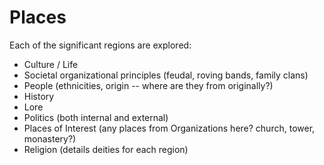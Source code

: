 # Places

Each of the significant regions are explored:

  - Culture / Life
  - Societal organizational principles (feudal, roving bands, family clans)
  - People (ethnicities, origin -- where are they from originally?)
  - History
  - Lore
  - Politics (both internal and external)
  - Places of Interest (any places from Organizations here? church, tower, monastery?)
  - Religion (details deities for each region)